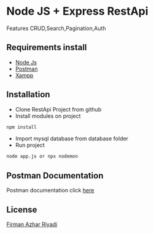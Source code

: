 # Node JS + Express RestApi
Features CRUD,Search,Pagination,Auth

## Requirements install
- [Node Js](https://nodejs.org/en/)
- [Postman](https://www.postman.com/downloads/)
- [Xampp](https://www.apachefriends.org/download.html)

## Installation
- Clone RestApi Project from github
- Install modules on project
```bash
npm install
```
- Import mysql database from database folder
- Run project 
```bash
node app.js or npx nodemon
```
## Postman Documentation

Postman documentation click [here](https://documenter.getpostman.com/view/13758133/TzRYc4U6)

## License
[Firman Azhar Riyadi](https://github.com/FirmanAzharR)